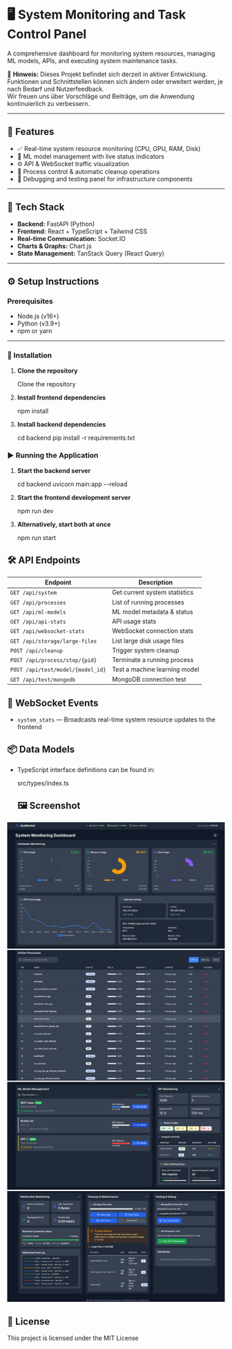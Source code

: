 # 🖥️ System Monitoring and Task Control Panel

A comprehensive dashboard for monitoring system resources, managing ML models, APIs, and executing system maintenance tasks.

🚧 **Hinweis:** Dieses Projekt befindet sich derzeit in aktiver Entwicklung.  
Funktionen und Schnittstellen können sich ändern oder erweitert werden, je nach Bedarf und Nutzerfeedback.  
Wir freuen uns über Vorschläge und Beiträge, um die Anwendung kontinuierlich zu verbessern.

---

## 🔧 Features

- ✅ Real-time system resource monitoring (CPU, GPU, RAM, Disk)
- 🧠 ML model management with live status indicators
- 🌐 API & WebSocket traffic visualization
- 🧹 Process control & automatic cleanup operations
- 🧪 Debugging and testing panel for infrastructure components

---

## 🧱 Tech Stack

- **Backend:** FastAPI (Python)
- **Frontend:** React + TypeScript + Tailwind CSS
- **Real-time Communication:** Socket.IO
- **Charts & Graphs:** Chart.js
- **State Management:** TanStack Query (React Query)

---

## ⚙️ Setup Instructions

### Prerequisites

- Node.js (v16+)
- Python (v3.9+)
- npm or yarn

---

### 🚀 Installation

1. **Clone the repository**

   Clone the repository

2. **Install frontend dependencies**

   npm install

3. **Install backend dependencies**

   cd backend
   pip install -r requirements.txt

### ▶️ Running the Application

1. **Start the backend server**

   cd backend
   uvicorn main:app --reload

2. **Start the frontend development server**

   npm run dev

3. **Alternatively, start both at once**

   npm run start

## 🛠️ API Endpoints

| Endpoint                          | Description                   |
| --------------------------------- | ----------------------------- |
| `GET /api/system`                 | Get current system statistics |
| `GET /api/processes`              | List of running processes     |
| `GET /api/ml-models`              | ML model metadata & status    |
| `GET /api/api-stats`              | API usage stats               |
| `GET /api/websocket-stats`        | WebSocket connection stats    |
| `GET /api/storage/large-files`    | List large disk usage files   |
| `POST /api/cleanup`               | Trigger system cleanup        |
| `POST /api/process/stop/{pid}`    | Terminate a running process   |
| `POST /api/test/model/{model_id}` | Test a machine learning model |
| `GET /api/test/mongodb`           | MongoDB connection test       |

## 🔄 WebSocket Events

- `system_stats` — Broadcasts real-time system resource updates to the frontend

## 📦 Data Models

- TypeScript interface definitions can be found in:

  src/types/index.ts

  ## 🖼️ Screenshot

![Dashboard Bild](./assets/dashboard1.png)
![Dashboard Bild](./assets/dashboard2.png)
![Dashboard Bild](./assets/dashboard3.png)
![Dashboard Bild](./assets/dashboard4.png)

## 🪪 License

This project is licensed under the MIT License
